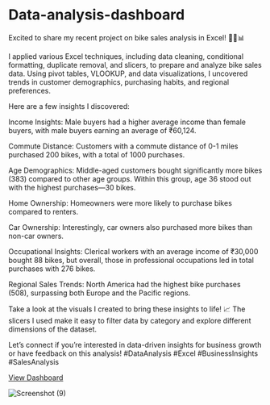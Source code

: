 # Data-analysis-dashboard
Excited to share my recent project on bike sales analysis in Excel! 🚴‍♂️📊

I applied various Excel techniques, including data cleaning, conditional formatting, duplicate removal, and slicers, to prepare and analyze bike sales data. Using pivot tables, VLOOKUP, and data visualizations, I uncovered trends in customer demographics, purchasing habits, and regional preferences.

Here are a few insights I discovered:

Income Insights: Male buyers had a higher average income than female buyers, with male buyers earning an average of ₹60,124.

Commute Distance: Customers with a commute distance of 0-1 miles purchased  200 bikes, with a total of 1000 purchases.

Age Demographics: Middle-aged customers bought significantly more bikes (383) compared to other age groups. Within this group, age 36 stood out with the highest purchases—30 bikes.

Home Ownership: Homeowners were more likely to purchase bikes compared to renters.

Car Ownership: Interestingly, car owners also purchased more bikes than non-car owners.

Occupational Insights: Clerical workers with an average income of ₹30,000 bought 88 bikes, but overall, those in professional occupations led in total purchases with 276 bikes.

Regional Sales Trends: North America had the highest bike purchases (508), surpassing both Europe and the Pacific regions.

Take a look at the visuals I created to bring these insights to life! 📈 The slicers I used make it easy to filter data by category and explore different dimensions of the dataset.

Let’s connect if you’re interested in data-driven insights for business growth or have feedback on this analysis! #DataAnalysis #Excel #BusinessInsights #SalesAnalysis

<a href="https://github.com/muhileswaran/Data-analysis-dashboard/blob/main/Screenshot%20(9).png">View Dashboard</a>

![Screenshot (9)](https://github.com/user-attachments/assets/002ceefd-ab6f-4e52-983a-508d2aa70651)

